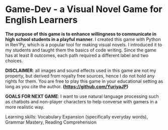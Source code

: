 # Game-Dev - a Visual Novel Game for English Learners
**The purpose of this game is to enhance willingness to communicate in high school students in a playful manner**.
I created this game with Python in Ren'Py, which is a popular tool for making visual novels. I introduced it to my students and taught them the basics of code writing.
Since the game has at least 8 outcomes, each path required a different label and two choices.

**DISCLAIMER**: all images and sound effects used in this game are not my property, but derived from royalty free sources, hence I do not hold any rights for them. You are free to play this game in your educational setting as long as you cite the author. **(https://github.com/YuriyaJP)**

**GOALS FOR NEXT GAME**: I want to use natural language processing such as chatbots and non-player characters to help converse with gamers in a more realistic way.

Learning skills:
Vocabulary Expansion (specifically everyday words),
Grammar Mastery,
Reading Comprehension
